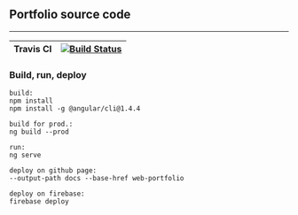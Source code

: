 ## Portfolio source code
---
Travis CI | [![Build Status](https://travis-ci.org/twistezo/portfolio.svg?branch=master)](https://travis-ci.org/twistezo/portfolio)
--- | ---

### Build, run, deploy
```
build:
npm install
npm install -g @angular/cli@1.4.4

build for prod.:
ng build --prod

run:
ng serve

deploy on github page: 
--output-path docs --base-href web-portfolio

deploy on firebase: 
firebase deploy
```